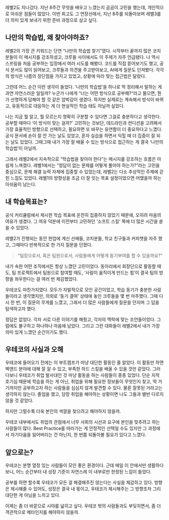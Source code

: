 레벨2도 지나갔다. 지난 8주간 무엇을 배우고 느꼈는지 곰곰이 고민을 했는데, 개인적으로 아쉬운 점들이 많았다. 이번 회고도 그 연장선에서, 지난 8주를 되돌아보며 레벨3를 더 의미 있게 보내기 위한 준비 과정으로 삼고 싶다.

## 나만의 학습법, 왜 찾아야하죠?
레벨2의 가장 큰 키워드는 단연 “나만의 학습법 찾기”였다.
시작부터 끝까지 많은 코치분들이 이 메시지를 강조하셨고, 크루들 사이에서도 이 주제가 자주 언급됐다. 나 역시 스프링을 처음 공부하는 입장에서 여러 시도를 해봤다. 코드를 직접 뜯어보기도 했고, 공식 문서도 많이 읽어보고, 크루들과 의견을 주고받아보고, AI에게 질문도 던져봤다. 각각의 방식은 나름의 장단점을 가지고 있었고, 상황에 따라 맞는 접근법은 달랐다.

그런데 어느 순간 이런 생각이 들었다. ‘나만의 학습법’을 하나로 딱 정리해서 말하는 게 과연 자연스러운 일일까? 누군가 나에게 “너는 어떤 방식으로 공부해?“라고 물으면, 뭔가 선명하게 답해야 할 것 같은 압박감이 생겼다. 하지만 실제로는 계속해서 방식이 바뀌고, 유동적으로 대응하는 게 더 현실적인 학습 태도 아닐까 싶었다.

나는 지금 뭘 알고, 뭘 모르는지 명확히 구분할 수 있다면 그걸로 충분하다고 생각한다. 공부할 때마다 ‘이 방식이 맞는 걸까?’ 고민하는 것보단, 데드라인과 컨디션을 고려해서 가장 효율적인 방향으로 선택하고, 필요하면 또 바꾸는 유연함이 더 중요하다고 느꼈다. 공식 문서에 손이 잘 안 가는 날도 있었고, 혼자 실습을 하면서 익힐 때 더 집중이 잘 되는 날도 있었다. 그때그때 내가 가장 잘 배울 수 있는 방식으로 접근하는 게 결국 ‘나만의 학습법’이 아닐까.

그래서 레벨2에서 지속적으로 “학습법을 찾아야 한다”는 메시지를 강조하는 흐름은 아쉽게 느껴졌다. 레벨1에서는 “정답이 없는 문제를 어떻게 풀어야 하는가?”라는 고민을 중심으로, 문제 해결 능력 자체에 집중할 수 있었는데, 레벨2는 다소 추상적인 주제에 갇힌 느낌도 있었다. 레벨1의 방향성을 조금 더 잘 잇는 목표 설정이었으면 어땠을까 하는 아쉬움이 남는다.

## 내 학습목표는?
공식 커리큘럼에서 제시한 학습 목표에 온전히 집중하지 않았기 때문에, 오히려 마음의 여유가 생겼다. 그 여유 덕분에 이전부터 고민하던 ‘소프트 스킬’ 쪽에 더 많은 시간을 쏟을 수 있었다.

레벨2가 진행되는 동안 현업에 계신 선배들, 코치분들, 학교 친구들과 커피챗을 자주 했고, 그때마다 반복적으로 한 가지 질문을 던졌다.
> “팀장으로서, 혹은 팀원으로서, 사람들에게 어떻게 동기부여를 할 수 있을까요?”

내가 속한 어떤 조직에서든 항상 느꼈던 고민이었다. 동아리에서 회장단으로 활동할 때도, 팀 프로젝트에서 팀원으로 참여할 때도, ‘사람이 움직이게 만드는 힘’이 결국 팀의 방향을 좌우한다는 걸 여러 번 체감했었다.

우테코도 마찬가지였다. 모두가 자발적으로 모인 공간이었고, 학습 동기가 충분한 사람들이라고 생각했지만, 의외로 ‘동기 결여’ 상태에 놓인 크루들을 몇 번 마주했다. 그때 다시 한 번, 이 질문의 무게를 느꼈고, 그래서 더 많은 사람들에게 질문을 던지며 그 답을 탐색하고자 했다.

정답은 없었다. 각자 서로 다른 이야기를 해줬고, 각자의 맥락에 맞는 조언들이었다. 그럼에도 불구하고 하나하나 마음에 남았다. 그리고 그런 대화들이 레벨2에서 내가 가장 의미 있게 느꼈던 순간이기도 했다.

## 우테코의 사실과 오해
우테코에 들어오기 전에는 이 부트캠프가 마냥 대단한 활동인 줄 알았다. 이 활동만 하면 벡엔드 분야에 대해 잘 알 수 있고, 부족한 하드 스킬을 배울 수 있을 것만 같았다. 그러다보니 우테코가 취업 발사대인 것 마냥 활동을 하는 사람들이 종종 있었다. 단순 지적 호기심 때문에 학습을 하는 게 아닌, 취업을 위해 필요한 정보들이 무엇인지 찾고, 딱 거기까지만 공부하고자 하는 사람들을 심심치 않게 발견할 수 있다. 물론 잘못된 거라고는 생각하지 않는다. 졸업을 했고, 당장 취업을 해야하는 상황이면 나도 그들과 별반 다르지 않을 것 같았다. 

하지만 그럴수록 더욱 본인의 색깔을 찾으려고 해야하지 않을까. 

우테코 내부에서도 취업의 관점에서 너무 사회의 시선과 요구에 본인을 맞추려고 하는 사람들이 많다. Best Practice를 따라가는 게 안정적인 선택일 수도 있지만 그 과정에서 자기다움을 잃어버리는 건 아닌지, 한 번쯤 되돌아볼 필요가 있다고 느꼈다.

## 앞으로는?
우테코는 분명 열정 있는 사람들이 모인 좋은 환경이다. 근데 매일 이 안에서만 생활하다 보니, 어느 순간부터 내 성장 기준이 자연스레 이 내부로만 한정된 느낌이 들었다.

공부를 하면 할수록 우테코가 모든 걸 해결해주진 않는다는 사실을 체감하고 있다. 방향은 제시해줄 수 있어도, 성장은 결국 내 몫이고, 우테코가 제시해주는 그 방향조차 그리 대단한 게 아님을 느끼고 있다.

이제는 좀 더 바깥으로 시야를 넓히고 싶다. 우테코 밖의 사람들과도 부딪히면서, 좀 더 객관적으로 메타인지를 해야하지 않을까.


